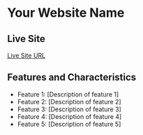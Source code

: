 # Your Website Name

## Live Site

[Live Site URL](https://www.yourwebsite.com)

## Features and Characteristics

- Feature 1: [Description of feature 1]
- Feature 2: [Description of feature 2]
- Feature 3: [Description of feature 3]
- Feature 4: [Description of feature 4]
- Feature 5: [Description of feature 5]

